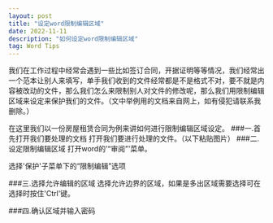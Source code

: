 ```yaml
---
layout: post
title: "设定word限制编辑区域"
date: 2022-11-11
description: "如何设定word限制编辑区域"
tag: Word Tips
---
```


  我们在工作过程中经常会遇到一些比如签订合同，开据证明等等情况，我们经常出一个范本让别人来填写，单手我们收到的文件经常都是不是格式不对，要不就是内容被改动的文件，那么我们怎么来限制别人对文件的修改呢，那么我们用限制编辑区域来设定来保护我们的文件。（文中举例用的文档来自网上，如有侵犯请联系我删除。）

  在这里我们以一份房屋租赁合同为例来讲如何进行限制编辑区域设定。
###一.首先打开我们要处理的文档
  打开我们要进行处理的文件。（以下粘贴图片）
###二.设定限制编辑区域
  打开word的'“审阅”'菜单。

  选择'保护'子菜单下的“限制编辑”选项
  
###三.选择允许编辑的区域
  选择允许边界的区域，如果是多出区域需要选择可在选择时按住'Ctrl'键。

###四.确认区域并输入密码
